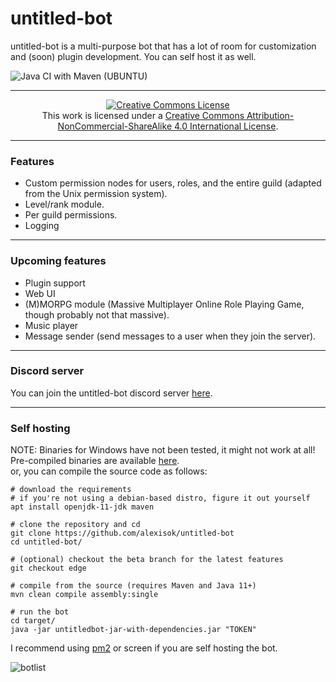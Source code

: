 # untitled-bot

untitled-bot is a multi-purpose bot that
has a lot of room for customization and
(soon) plugin development.  You can self host it as well.

![Java CI with Maven (UBUNTU)](https://github.com/AlexIsOK/untitled-bot/workflows/Java%20CI%20with%20Maven%20(UBUNTU)/badge.svg)

---

<div style="text-align: center;"><a rel="license" href="http://creativecommons.org/licenses/by-nc-sa/4.0/"><img alt="Creative Commons License" style="border-width:0" src="https://i.creativecommons.org/l/by-nc-sa/4.0/88x31.png" /></a><br />This work is licensed under a <a rel="license" href="http://creativecommons.org/licenses/by-nc-sa/4.0/">Creative Commons Attribution-NonCommercial-ShareAlike 4.0 International License</a>.</div>

---

### Features
* Custom permission nodes for users, roles, and the entire guild (adapted from the Unix permission system).
* Level/rank module.
* Per guild permissions.
* Logging

---
### Upcoming features
* Plugin support
* Web UI
* (M)MORPG module (Massive Multiplayer Online Role Playing Game, though probably not that massive).
* Music player
* Message sender (send messages to a user when they join the server).
---
### Discord server
You can join the untitled-bot discord server [here](https://alexisok.dev/ub/discord.html).

---
### Self hosting
NOTE: Binaries for Windows have not been tested, it might not work at all!\
Pre-compiled binaries are available [here](https://github.com/AlexIsOK/untitled-bot/releases/latest). \
or, you can compile the source code as follows:
```console
# download the requirements
# if you're not using a debian-based distro, figure it out yourself
apt install openjdk-11-jdk maven

# clone the repository and cd
git clone https://github.com/alexisok/untitled-bot
cd untitled-bot/

# (optional) checkout the beta branch for the latest features
git checkout edge

# compile from the source (requires Maven and Java 11+)
mvn clean compile assembly:single

# run the bot
cd target/
java -jar untitledbot-jar-with-dependencies.jar "TOKEN"
```

I recommend using [pm2](https://github.com/Unitech/pm2) or screen
if you are self hosting the bot.

<img src="https://media.discordapp.net/attachments/730129087535906896/732704490242965605/botslistNEW.png" alt="botlist">
